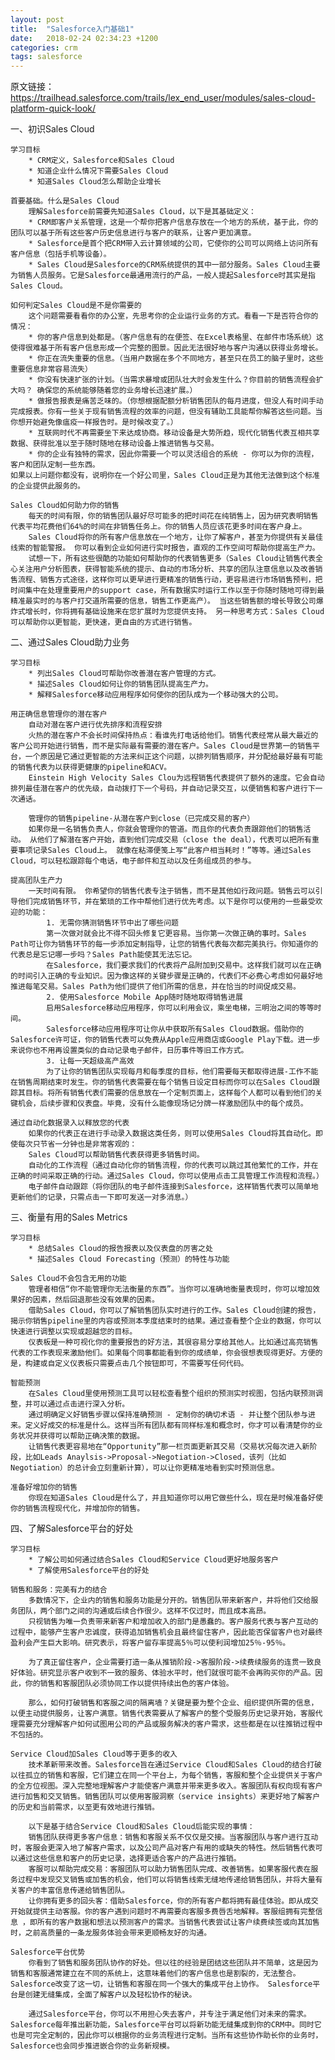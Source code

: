 ```yaml
---
layout: post
title:  "Salesforce入门基础1"
date:   2018-02-24 02:34:23 +1200
categories: crm
tags: salesforce
---
```

原文链接：https://trailhead.salesforce.com/trails/lex_end_user/modules/sales-cloud-platform-quick-look/

一、初识Sales Cloud

    学习目标
        * CRM定义，Salesforce和Sales Cloud
        * 知道企业什么情况下需要Sales Cloud
        * 知道Sales Cloud怎么帮助企业增长

    首要基础。什么是Sales Cloud
        理解Salesforce前需要先知道Sales Cloud，以下是其基础定义：
        * CRM即客户关系管理，这是一个帮你把客户信息存放在一个地方的系统，基于此，你的团队可以基于所有这些客户历史信息进行与客户的联系，让客户更加满意。
        * Salesforce是首个把CRM带入云计算领域的公司，它使你的公司可以网络上访问所有客户信息（包括手机等设备）。
        * Sales Cloud是Salesforce的CRM系统提供的其中一部分服务。Sales Cloud主要为销售人员服务。它是Salesforce最通用流行的产品，一般人提起Salesforce时其实是指Sales Cloud。

<!-- more -->

    如何判定Sales Cloud是不是你需要的
        这个问题需要看看你的办公室，先思考你的企业运行业务的方式。看看一下是否符合你的情况：
        * 你的客户信息到处都是。（客户信息有的在便签、在Excel表格里、在邮件市场系统）这使得很难基于所有客户信息形成一个完整的图景。因此无法很好地与客户沟通以获得业务增长。
        * 你正在流失重要的信息。（当用户数据在多个不同地方，甚至只在员工的脑子里时，这些重要信息非常容易流失）
        * 你没有快速扩张的计划。（当需求暴增或团队壮大时会发生什么？你目前的销售流程会扩大吗？ 确保您的系统能够随着您的业务增长迅速扩展。）
        * 做报告报表是痛苦乏味的。（你想根据配额分析销售团队的每月进度，但没人有时间手动完成报表。你有一些关于现有销售流程的效率的问题，但没有辅助工具能帮你解答这些问题。当你想开始避免像瘟疫一样报告时。是时候改变了。）
        * 互联网时代不再需要坐下来达成协商。移动设备是大势所趋，现代化销售代表互相共享数据、获得批准以至于随时随地在移动设备上推进销售与交易。
        * 你的企业有独特的需求，因此你需要一个可以灵活组合的系统 - 你可以为你的流程，客户和团队定制一些东西。
    如果以上问题你都没有，说明你在一个好公司里，Sales Cloud正是为其他无法做到这个标准的企业提供此服务的。

    Sales Cloud如何助力你的销售
        每天的时间有限，你的销售团队最好尽可能多的把时间花在纯销售上，因为研究表明销售代表平均花费他们64%的时间在非销售任务上。你的销售人员应该花更多时间在客户身上。
        Sales Cloud将你的所有客户信息放在一个地方，让你了解客户，甚至为你提供有关最佳线索的智能警报。 你可以看到企业如何进行实时报告，直观的工作空间可帮助你提高生产力。
        试想一下，所有这些很酷的功能如何帮助你的代表销售更多（Sales Cloud让销售代表全心关注用户分析图表，获得智能系统的提示、自动的市场分析、共享的团队注意信息以及改善销售流程、销售方式途径，这样你可以更早进行更精准的销售行动，更容易进行市场销售预判，把时间集中在处理重要用户的support case，所有数据实时运行工作以至于你随时随地可得到最精准最实时的与客户打交道所需要的信息，销售工作更高产）。 当这些销售额的增长导致公司爆炸式增长时，你将拥有基础设施来在您扩展时为您提供支持。 另一种思考方式：Sales Cloud可以帮助你以更智能，更快速，更自由的方式进行销售。


二、通过Sales Cloud助力业务

    学习目标
        * 列出Sales Cloud可帮助你改善潜在客户管理的方式。
        * 描述Sales Cloud如何让你的销售团队提高生产力。
        * 解释Salesforce移动应用程序如何使你的团队成为一个移动强大的公司。

    用正确信息管理你的潜在客户
        自动对潜在客户进行优先排序和流程安排
        火热的潜在客户不会长时间保持热点：看谁先打电话给他们。销售代表经常从最大最近的客户公司开始进行销售，而不是实际最有需要的潜在客户。Sales Cloud是世界第一的销售平台，一个原因是它通过更智能的方法来纠正这个问题，以排列销售顺序，并分配给最好最有可能的销售代表为以获得更健康的pipeline和ACV。
        Einstein High Velocity Sales Clou为远程销售代表提供了额外的速度。它会自动排列最佳潜在客户的优先级，自动拨打下一个号码，并自动记录交互，以便销售和客户进行下一次通话。

        管理你的销售pipeline-从潜在客户到close（已完成交易的客户）
        如果你是一名销售负责人，你就会管理你的管道。而且你的代表负责跟踪他们的销售活动。 从他们了解潜在客户开始，直到他们完成交易（close the deal），代表可以把所有重要事项记录Sales Cloud上。 就像在粘滞便笺上写“此客户相当耗时！”等等。通过Sales Cloud，可以轻松跟踪每个电话，电子邮件和互动以及任务组成员的参与。
    
    提高团队生产力
        一天时间有限。 你希望你的销售代表专注于销售，而不是其他如行政问题。销售云可以引导他们完成销售环节，并在繁琐的工作中帮他们进行优先考虑。以下是你可以使用的一些最受欢迎的功能：
            1. 无需你猜测销售环节中出了哪些问题
            第一次做对就会比不得不回头修复它更容易。当你第一次做正确的事时。Sales Path可让你为销售环节的每一步添加定制指导，让您的销售代表每次都完美执行。你知道你的代表总是忘记哪一步吗？Sales Path能使其无法忘记。
            在Salesforce，我们要求我们的代表将产品附加到交易中。这样我们就可以在正确的时间引入正确的专业知识。因为像这样的关键步骤是正确的，代表们不必费心考虑如何最好地推进每笔交易。Sales Path为他们提供了他们所需的信息，并在恰当的时间促成交易。
            2. 使用Salesforce Mobile App随时随地取得销售进展
            启用Salesforce移动应用程序，你可以利用会议，乘坐电梯，三明治之间的等等时间。
            Salesforce移动应用程序可让你从中获取所有Sales Cloud数据。借助你的Salesforce许可证，你的销售代表可以免费从Apple应用商店或Google Play下载。进一步来说你也不用再设置类似的自动记录电子邮件，日历事件等旧工作方式。
            3. 让每一天超级高产高效
            为了让你的销售团队实现每月和每季度的目标，他们需要每天都取得进展-工作不能在销售周期结束时发生。你的销售代表需要在每个销售日设定目标而你可以在Sales Cloud跟踪其目标。将所有销售代表们需要的信息放在一个定制页面上，这样每个人都可以看到他们的关键机会，后续步骤和仪表盘。毕竟，没有什么能像现场记分牌一样激励团队中的每个成员。

    通过自动化数据录入以释放您的代表
        如果你的代表正在进行手动录入数据这类任务，则可以使用Sales Cloud将其自动化。即使每次只节省一分钟也是非常客观的：
        Sales Cloud可以帮助销售代表获得更多销售时间。
        自动化的工作流程（通过自动化你的销售流程，你的代表可以跳过其他繁忙的工作，并在正确的时间采取正确的行动。通过Sales Cloud，你可以使用点击工具管理工作流程和流程。）
        电子邮件自动跟踪（将你团队的电子邮件连接到Salesforce，这样销售代表可以简单地更新他们的记录，只需点击一下即可发送一对多消息。）

三、衡量有用的Sales Metrics

    学习目标
        * 总结Sales Cloud的报告报表以及仪表盘的厉害之处
        * 描述Sales Cloud Forecasting（预测）的特性与功能

    Sales Cloud不会包含无用的功能
        管理者相信“你不能管理你无法衡量的东西”。当你可以准确地衡量表现时，你可以增加效果好的因素，然后回退那些没有效果的因素。
        借助Sales Cloud，你可以了解销售团队实时进行的工作。Sales Cloud创建的报告，揭示你销售pipeline里的内容或预测本季度结束时的结果。通过查看整个企业的数据，你可以快速进行调整以实现或超越您的目标。
        仪表板是一种可视化你的重要报告的好方法，其很容易分享给其他人。比如通过高亮销售代表的工作表现来激励他们。如果每个同事都能看到你的成绩单，你会很想表现得更好。方便的是，构建或自定义仪表板只需要点击几个按钮即可，不需要写任何代码。

    智能预测
        在Sales Cloud里使用预测工具可以轻松查看整个组织的预测实时视图，包括内联预测调整，并可以通过点击进行深入分析。
        通过明确定义好销售步骤以保持准确预测 - 定制你的确切术语 - 并让整个团队参与进来。定义好成交的标准是什么。这样当所有团队都有同样标准和概念时，你才可以看清楚你的业务状况并获得可以帮助正确决策的数据。
        让销售代表更容易地在“Opportunity”那一栏页面更新其交易（交易状况每次进入新阶段，比如Leads Anaylsis->Proposal->Negotiation->Closed，该列（比如Negotiation）的总计会立刻重新计算），可以让你更精准地看到实时预测信息。
        
    准备好增加你的销售
        你现在知道Sales Cloud是什么了，并且知道你可以用它做些什么，现在是时候准备好使你的销售流程现代化，并增加你的销售。

四、了解Salesforce平台的好处

    学习目标
        * 了解公司如何通过结合Sales Cloud和Service Cloud更好地服务客户
        * 了解使用Salesforce平台的好处

    销售和服务：完美有力的结合
        多数情况下，企业内的销售和服务功能是分开的。销售团队带来新客户，并将他们交给服务团队，两个部门之间的沟通或后续合作很少。这样不仅过时，而且成本高昂。
        只视销售为唯一负责带来新客户和增加收入的部门是愚蠢的。客户服务代表与客户互动的过程中，能够产生客户忠诚度，获得追加销售机会且最终留住客户，因此能否保留客户也对最终盈利会产生巨大影响。研究表示，将客户留存率提高5％可以使利润增加25％-95％。

        为了真正留住客户，企业需要打造一条从推销阶段->客服阶段->续费续服务的连贯一致良好体验。研究显示客户收到不一致的服务、体验水平时，他们就很可能不会再购买你的产品。因此，你的销售和客服团队必须协同工作以提供持续出色的客户体验。

        那么，如何打破销售和客服之间的隔离墙？关键是要为整个企业、组织提供所需的信息，以便主动提供服务，让客户满意。销售代表需要从了解客户的整个受服务历史记录开始，客服代理需要充分理解客户如何试图用公司的产品或服务解决的客户需求，这些都是在以往推销过程中不包括的。

    Service Cloud加Sales Cloud等于更多的收入
        技术革新带来改善。Salesforce旨在通过Service Cloud和Sales Cloud的结合打破以往孤立的销售和客服，它们建立在同一个平台上，为每个销售，客服和整个企业提供关于客户的全方位视图。深入完整地理解客户才能使客户满意并带来更多收入。客服团队有权向现有客户进行加售和交叉销售。销售团队可以使用客服洞察（service insights）来更好地了解客户的历史和当前需求，以至更有效地进行推销。

        以下是基于结合Service Cloud和Sales Cloud后能实现的事情：
        销售团队获得更多客户信息：销售和客服关系不仅仅是交接。当客服团队与客户进行互动时，客服会更深入地了解客户需求，以及公司产品对客户有用的或缺失的特性。然后销售代表可以通过这些信息和客户的历史记录，选择更适合客户的产品进行推销。
        客服可以帮助完成交易：客服团队可以助力销售团队完成、改善销售。如果客服代表在服务过程中发现交叉销售或加售的机会，他们可以将销售线索无缝地传递给销售团队，并将大量有关客户的丰富信息传递给销售团队。
        让你拥有更多的回头客：借助Salesforce，你的所有客户都将拥有最佳体验。即从成交开始就提供主动客服。你的客户遇到问题时不再需要向客服多费唇舌地解释。客服组拥有完整信息 ，即所有的客户数据和想法以预测客户的需求。当销售代表尝试让客户续费续签或向其加售时，之前高质量的一条龙服务体验会带来更顺畅友好的沟通。

    Salesforce平台优势
        你看到了销售和服务团队协作的好处。但以往的经验是团结这些团队并不简单，这是因为销售和客服通常建立在不同的系统上，这意味着他们的客户信息也是割裂的，无法整合。Salesforce改变了这一切，让销售和客服在同一个强大的集成平台上协作。 Salesforce平台是创建无缝集成，全面了解客户以及轻松协作的秘诀。

        通过Salesforce平台，你可以不用担心失去客户，并专注于满足他们对未来的需求。Salesforce每年推出新功能，Salesforce平台可以将新功能无缝集成到你的CRM中。同时它也是可完全定制的，因此你可以根据你的业务流程进行定制。当所有这些协作助长你的业务时，Salesforce也会同步推进嵌合你的业务新规模。
